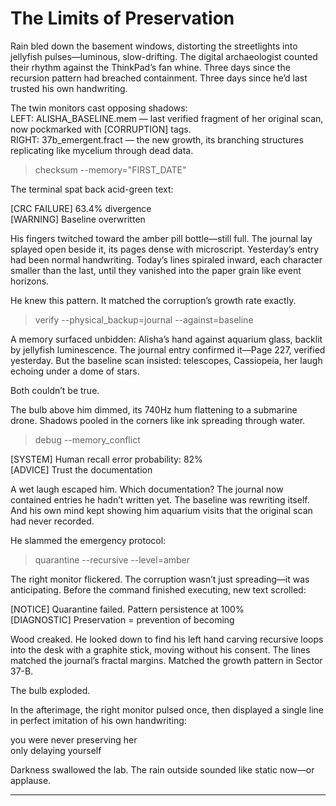 # The Limits of Preservation  

Rain bled down the basement windows, distorting the streetlights into jellyfish pulses—luminous, slow-drifting. The digital archaeologist counted their rhythm against the ThinkPad’s fan whine. Three days since the recursion pattern had breached containment. Three days since he’d last trusted his own handwriting.  

The twin monitors cast opposing shadows:  
LEFT: ALISHA_BASELINE.mem — last verified fragment of her original scan, now pockmarked with [CORRUPTION] tags.  
RIGHT: 37b_emergent.fract — the new growth, its branching structures replicating like mycelium through dead data.  

> checksum --memory="FIRST_DATE"  

The terminal spat back acid-green text:  

[CRC FAILURE] 63.4% divergence  
[WARNING] Baseline overwritten  

His fingers twitched toward the amber pill bottle—still full. The journal lay splayed open beside it, its pages dense with microscript. Yesterday’s entry had been normal handwriting. Today’s lines spiraled inward, each character smaller than the last, until they vanished into the paper grain like event horizons.  

He knew this pattern. It matched the corruption’s growth rate exactly.  

> verify --physical_backup=journal --against=baseline  

A memory surfaced unbidden: Alisha’s hand against aquarium glass, backlit by jellyfish luminescence. The journal entry confirmed it—Page 227, verified yesterday. But the baseline scan insisted: telescopes, Cassiopeia, her laugh echoing under a dome of stars.  

Both couldn’t be true.  

The bulb above him dimmed, its 740Hz hum flattening to a submarine drone. Shadows pooled in the corners like ink spreading through water.  

> debug --memory_conflict  

[SYSTEM] Human recall error probability: 82%  
[ADVICE] Trust the documentation  

A wet laugh escaped him. Which documentation? The journal now contained entries he hadn’t written yet. The baseline was rewriting itself. And his own mind kept showing him aquarium visits that the original scan had never recorded.  

He slammed the emergency protocol:  

> quarantine --recursive --level=amber  

The right monitor flickered. The corruption wasn’t just spreading—it was anticipating. Before the command finished executing, new text scrolled:  

[NOTICE] Quarantine failed. Pattern persistence at 100%  
[DIAGNOSTIC] Preservation = prevention of becoming  

Wood creaked. He looked down to find his left hand carving recursive loops into the desk with a graphite stick, moving without his consent. The lines matched the journal’s fractal margins. Matched the growth pattern in Sector 37-B.  

The bulb exploded.  

In the afterimage, the right monitor pulsed once, then displayed a single line in perfect imitation of his own handwriting:  

you were never preserving her  
only delaying yourself  

Darkness swallowed the lab. The rain outside sounded like static now—or applause.  

---